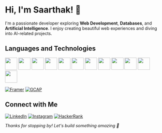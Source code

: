 # Hi, I'm Saarthak! 👋
I'm a passionate developer exploring **Web Development**, **Databases**, and **Artificial Intelligence**. I enjoy creating beautiful web experiences and diving into AI-related projects.

## Languages and Technologies

<p>
  <img src="https://img.shields.io/badge/-Python-3776AB?style=for-the-badge&logo=python&logoColor=white" height="40"/>
  <img src="https://img.shields.io/badge/-Java-007396?style=for-the-badge&logo=java&logoColor=white" height="40"/>
  <img src="https://img.shields.io/badge/-JavaScript-F7DF1E?style=for-the-badge&logo=javascript&logoColor=black" height="40"/>
  <img src="https://img.shields.io/badge/-C-00599C?style=for-the-badge&logo=c&logoColor=white" height="40"/>
  <img src="https://img.shields.io/badge/-C++-00599C?style=for-the-badge&logo=c%2B%2B&logoColor=white" height="40"/>
  <img src="https://img.shields.io/badge/-HTML5-E34F26?style=for-the-badge&logo=html5&logoColor=white" height="40"/>
  <img src="https://img.shields.io/badge/-CSS3-1572B6?style=for-the-badge&logo=css3&logoColor=white" height="40"/>
  <img src="https://img.shields.io/badge/-React-61DAFB?style=for-the-badge&logo=react&logoColor=black" height="40"/>
  <img src="https://img.shields.io/badge/-Figma-F24E1E?style=for-the-badge&logo=figma&logoColor=white" height="40"/>
  <img src="https://img.shields.io/badge/-Google_Cloud-FBBB00?style=for-the-badge&logo=google-cloud&logoColor=white" height="40"/>
  <img src="https://img.shields.io/badge/-Rasa-FF5C5C?style=for-the-badge&logo=rasa&logoColor=white" height="40"/>
  <img src="https://img.shields.io/badge/-Canva-07B4F8?style=for-the-badge&logo=canva&logoColor=white" height="40"/>
</p>

[![Framer](https://img.shields.io/badge/Framer-05F?style=for-the-badge&logo=framer&logoColor=white)](https://www.framer.com/)
[![GCAP](https://img.shields.io/badge/GCAP-Certified-blue?style=for-the-badge&logo=google&logoColor=white)](https://gcap.com)




## Connect with Me

[![LinkedIn](https://img.shields.io/badge/-LinkedIn-0A66C2?style=flat&logo=linkedin&logoColor=white)](https://linkedin.com/in/saarthak-kulkarni-7a355b31b)
[![Instagram](https://img.shields.io/badge/-Instagram-E4405F?style=flat&logo=instagram&logoColor=white)](https://instagram.com/saaarthak_27)
[![HackerRank](https://img.shields.io/badge/-HackerRank-2EC866?style=flat&logo=hackerrank&logoColor=white)](https://www.hackerrank.com/saarthakrkulkar1)

*Thanks for stopping by! Let's build something amazing 🚀*

